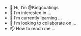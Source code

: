 - 👋 Hi, I’m @Kingcoatings
- 👀 I’m interested in ...
- 🌱 I’m currently learning ...
- 💞️ I’m looking to collaborate on ...
- 📫 How to reach me ...

<!---
Kingcoatings/Kingcoatings is a ✨ special ✨ repository because its `README.md` (this file) appears on your GitHub profile.
You can click the Preview link to take a look at your changes.
--->
